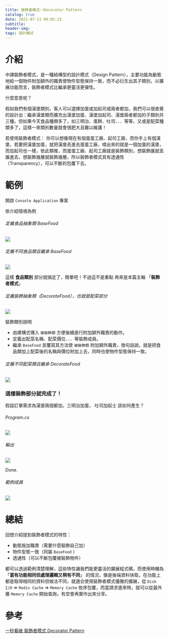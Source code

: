 ```yaml
---
title: 裝飾者模式－Decorator Pattern
catalog: true
date: 2021-07-11 00:05:23
subtitle:
header-img:
tags: 設計模式
---
```

# 介紹
中譯裝飾者模式，是一種結構型的設計模式（Design Pattern），主要功能為動態地給一個物件附加額外的職責使物件型態保持一致，而不必衍生出其子類別，以擴展功能而言，裝飾者模式比繼承更靈活更彈性。

什麼意思呢？

假如我們有個漢堡類別，客人可以選擇加蛋或加起司或兩者都加，我們可以很直覺的設計出：繼承漢堡類而擴充出漢堡加蛋、漢堡加起司、漢堡兩者都加的子類別共三種，但如果今天食品種類多了，如三明治、蛋餅、吐司．．．等等，又或是配菜種類多了，這樣一來類別數量就會很肥大且難以維護！

若使用裝飾者模式：
你可以想像現在有個蛋蛋工廠、起司工廠，而你手上有個漢堡，若要把漢堡加蛋，就把漢堡丟進去蛋蛋工廠，噴出來的就是一個加蛋的漢堡，而加起司也一樣，依此類推，而蛋蛋工廠、起司工廠就是裝飾類別，想裝飾誰就丟誰進去，想裝飾幾層就裝飾幾層，所以裝飾者模式具有透通性 （Transparency），可以不斷的包覆下去。

# 範例
開啟 `Console Application` 專案

依介紹情境為例
###### 定義食品抽象類 BaseFood
![](https://i.imgur.com/5Epc63B.png)

###### 定義不同食品類且繼承 BaseFood
![](https://i.imgur.com/yATCe67.png)

這樣 **食品類別** 部分就搞定了，簡單吧！不過這不是重點
再來是本篇主軸 「**裝飾者模式**」


###### 定義裝飾抽象類（DecorateFood），也就是配菜部分
![](https://i.imgur.com/qVriX47.png)

裝飾類別說明
* 由建構式傳入 `被裝飾類` 方便後續進行附加額外職責的動作。
* 定義出配菜名稱、配菜價位．．．等裝飾成員。
* 繼承 `BaseFood` 並覆寫其方法使 `被裝飾類` 附加額外職責，換句話說，就是把食品類加上配菜後的名稱與價位附加上去，同時也使物件型態保持一致。

###### 定義不同配菜類且繼承 DecorateFood
![](https://i.imgur.com/jqxqgiu.png)

### 這樣裝飾部分就完成了！

假設訂單需求為漢堡兩個都加，三明治加蛋， 吐司加起士
該如何產生？

###### Program.cs
![](https://i.imgur.com/Gj88BMp.png)

###### 輸出
![](https://i.imgur.com/YMz04Dw.png)

Done.

###### 範例成員
![](https://i.imgur.com/f4KvecF.png)

# 總結
回想介紹提到裝飾者模式的特性：
* 動態施加職責（需要什麼裝飾自己加）
* 物件型態一致（同屬 `BaseFood` ）
* 透通性（可以不斷包覆被裝飾物件）

都可以透過範例清楚理解，這些特性讓我們能更靈活的擴展程式碼，而使用時機為 「**當有功能相同但處理邏輯又稍有不同**」 的情況，像是後端資料快取，在功能上都是取得相同的資料但做法不同，就適合使用裝飾者模式優雅的擴展，從 `Disk I/O` ⇒ `Redis Cache` ⇒ `Memory Cache` 依序包覆，而當請求進來時，就可以從最外層 `Memory Cache` 開始查詢，有空會再實作出來分享。
# 參考
[一秒看破 裝飾者模式 Decorator Pattern](http://weisnote.blogspot.com/2013/05/decorator-pattern.html)
